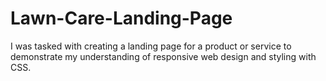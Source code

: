 # Lawn-Care-Landing-Page
I was tasked with creating a landing page for a product or service to demonstrate my understanding of responsive web design and styling with CSS. 
